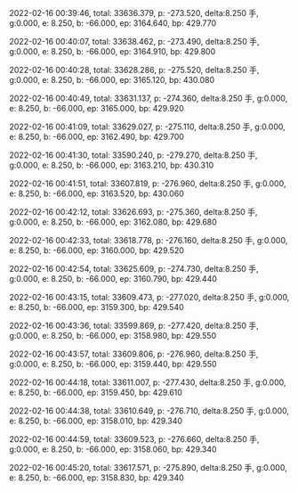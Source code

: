 2022-02-16 00:39:46, total: 33636.379, p: -273.520, delta:8.250 手, g:0.000, e: 8.250, b: -66.000, ep: 3164.640, bp: 429.770

2022-02-16 00:40:07, total: 33638.462, p: -273.490, delta:8.250 手, g:0.000, e: 8.250, b: -66.000, ep: 3164.910, bp: 429.800

2022-02-16 00:40:28, total: 33628.286, p: -275.520, delta:8.250 手, g:0.000, e: 8.250, b: -66.000, ep: 3165.120, bp: 430.080

2022-02-16 00:40:49, total: 33631.137, p: -274.360, delta:8.250 手, g:0.000, e: 8.250, b: -66.000, ep: 3165.000, bp: 429.920

2022-02-16 00:41:09, total: 33629.027, p: -275.110, delta:8.250 手, g:0.000, e: 8.250, b: -66.000, ep: 3162.490, bp: 429.700

2022-02-16 00:41:30, total: 33590.240, p: -279.270, delta:8.250 手, g:0.000, e: 8.250, b: -66.000, ep: 3163.210, bp: 430.310

2022-02-16 00:41:51, total: 33607.819, p: -276.960, delta:8.250 手, g:0.000, e: 8.250, b: -66.000, ep: 3163.520, bp: 430.060

2022-02-16 00:42:12, total: 33626.693, p: -275.360, delta:8.250 手, g:0.000, e: 8.250, b: -66.000, ep: 3162.080, bp: 429.680

2022-02-16 00:42:33, total: 33618.778, p: -276.160, delta:8.250 手, g:0.000, e: 8.250, b: -66.000, ep: 3160.000, bp: 429.520

2022-02-16 00:42:54, total: 33625.609, p: -274.730, delta:8.250 手, g:0.000, e: 8.250, b: -66.000, ep: 3160.790, bp: 429.440

2022-02-16 00:43:15, total: 33609.473, p: -277.020, delta:8.250 手, g:0.000, e: 8.250, b: -66.000, ep: 3159.300, bp: 429.540

2022-02-16 00:43:36, total: 33599.869, p: -277.420, delta:8.250 手, g:0.000, e: 8.250, b: -66.000, ep: 3158.980, bp: 429.550

2022-02-16 00:43:57, total: 33609.806, p: -276.960, delta:8.250 手, g:0.000, e: 8.250, b: -66.000, ep: 3159.440, bp: 429.550

2022-02-16 00:44:18, total: 33611.007, p: -277.430, delta:8.250 手, g:0.000, e: 8.250, b: -66.000, ep: 3159.450, bp: 429.610

2022-02-16 00:44:38, total: 33610.649, p: -276.710, delta:8.250 手, g:0.000, e: 8.250, b: -66.000, ep: 3158.010, bp: 429.340

2022-02-16 00:44:59, total: 33609.523, p: -276.660, delta:8.250 手, g:0.000, e: 8.250, b: -66.000, ep: 3158.060, bp: 429.340

2022-02-16 00:45:20, total: 33617.571, p: -275.890, delta:8.250 手, g:0.000, e: 8.250, b: -66.000, ep: 3158.830, bp: 429.340